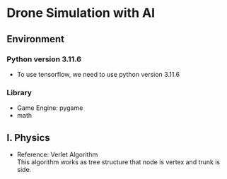 # Drone Simulation with AI

## Environment

### Python version 3.11.6

- To use tensorflow, we need to use python version 3.11.6

### Library

- Game Engine: pygame
- math

## I. Physics

- Reference: Verlet Algorithm
  <br> This algorithm works as tree structure that node is vertex and trunk is side.
